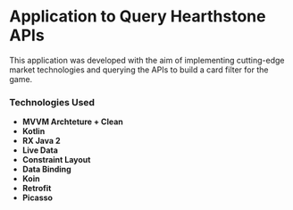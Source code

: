# Application to Query Hearthstone APIs

This application was developed with the aim of implementing cutting-edge market technologies and querying the APIs to build a card filter for the game.

### **Technologies Used** ###

- __MVVM Archteture + Clean__
- __Kotlin__
- __RX Java 2__
- __Live Data__
- __Constraint Layout__ 
- __Data Binding__
- __Koin__
- __Retrofit__
- __Picasso__